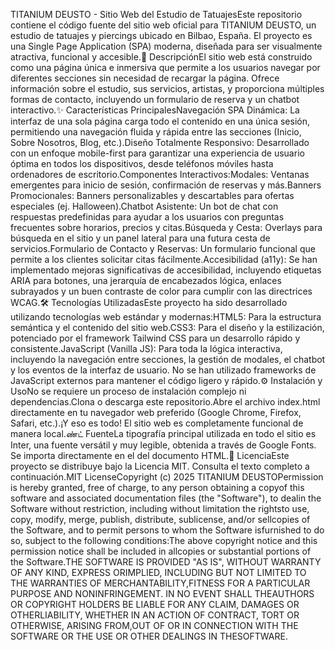 TITANIUM DEUSTO - Sitio Web del Estudio de TatuajesEste repositorio contiene el código fuente del sitio web oficial para TITANIUM DEUSTO, un estudio de tatuajes y piercings ubicado en Bilbao, España. El proyecto es una Single Page Application (SPA) moderna, diseñada para ser visualmente atractiva, funcional y accesible.🚀 DescripciónEl sitio web está construido como una página única e inmersiva que permite a los usuarios navegar por diferentes secciones sin necesidad de recargar la página. Ofrece información sobre el estudio, sus servicios, artistas, y proporciona múltiples formas de contacto, incluyendo un formulario de reserva y un chatbot interactivo.✨ Características PrincipalesNavegación SPA Dinámica: La interfaz de una sola página carga todo el contenido en una única sesión, permitiendo una navegación fluida y rápida entre las secciones (Inicio, Sobre Nosotros, Blog, etc.).Diseño Totalmente Responsivo: Desarrollado con un enfoque mobile-first para garantizar una experiencia de usuario óptima en todos los dispositivos, desde teléfonos móviles hasta ordenadores de escritorio.Componentes Interactivos:Modales: Ventanas emergentes para inicio de sesión, confirmación de reservas y más.Banners Promocionales: Banners personalizables y descartables para ofertas especiales (ej. Halloween).Chatbot Asistente: Un bot de chat con respuestas predefinidas para ayudar a los usuarios con preguntas frecuentes sobre horarios, precios y citas.Búsqueda y Cesta: Overlays para búsqueda en el sitio y un panel lateral para una futura cesta de servicios.Formulario de Contacto y Reservas: Un formulario funcional que permite a los clientes solicitar citas fácilmente.Accesibilidad (a11y): Se han implementado mejoras significativas de accesibilidad, incluyendo etiquetas ARIA para botones, una jerarquía de encabezados lógica, enlaces subrayados y un buen contraste de color para cumplir con las directrices WCAG.🛠️ Tecnologías UtilizadasEste proyecto ha sido desarrollado utilizando tecnologías web estándar y modernas:HTML5: Para la estructura semántica y el contenido del sitio web.CSS3: Para el diseño y la estilización, potenciado por el framework Tailwind CSS para un desarrollo rápido y consistente.JavaScript (Vanilla JS): Para toda la lógica interactiva, incluyendo la navegación entre secciones, la gestión de modales, el chatbot y los eventos de la interfaz de usuario. No se han utilizado frameworks de JavaScript externos para mantener el código ligero y rápido.⚙️ Instalación y UsoNo se requiere un proceso de instalación complejo ni dependencias.Clona o descarga este repositorio.Abre el archivo index.html directamente en tu navegador web preferido (Google Chrome, Firefox, Safari, etc.).¡Y eso es todo! El sitio web es completamente funcional de manera local.ண்ட் FuenteLa tipografía principal utilizada en todo el sitio es Inter, una fuente versátil y muy legible, obtenida a través de Google Fonts. Se importa directamente en el <head> del documento HTML.📄 LicenciaEste proyecto se distribuye bajo la Licencia MIT. Consulta el texto completo a continuación.MIT LicenseCopyright (c) 2025 TITANIUM DEUSTOPermission is hereby granted, free of charge, to any person obtaining a copyof this software and associated documentation files (the "Software"), to dealin the Software without restriction, including without limitation the rightsto use, copy, modify, merge, publish, distribute, sublicense, and/or sellcopies of the Software, and to permit persons to whom the Software isfurnished to do so, subject to the following conditions:The above copyright notice and this permission notice shall be included in allcopies or substantial portions of the Software.THE SOFTWARE IS PROVIDED "AS IS", WITHOUT WARRANTY OF ANY KIND, EXPRESS ORIMPLIED, INCLUDING BUT NOT LIMITED TO THE WARRANTIES OF MERCHANTABILITY,FITNESS FOR A PARTICULAR PURPOSE AND NONINFRINGEMENT. IN NO EVENT SHALL THEAUTHORS OR COPYRIGHT HOLDERS BE LIABLE FOR ANY CLAIM, DAMAGES OR OTHERLIABILITY, WHETHER IN AN ACTION OF CONTRACT, TORT OR OTHERWISE, ARISING FROM,OUT OF OR IN CONNECTION WITH THE SOFTWARE OR THE USE OR OTHER DEALINGS IN THESOFTWARE.
